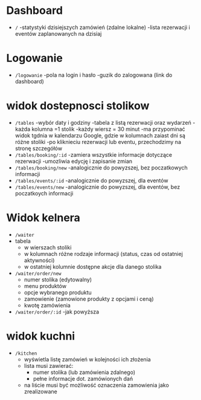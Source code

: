 # Dashboard

- `/`
  -statystyki dzisiejszych zamówień (zdalne lokalne)
  -lista rezerwacji i eventów zaplanowanych na dzisiaj

# Logowanie

- `/logowanie`
  -pola na login i hasło
  -guzik do zalogowana (link do dashboard)

# widok dostepnosci stolikow

- `/tables`
  -wybór daty i godziny
  -tabela z listą rezerwacji oraz wydarzeń
  -każda kolumna =1 stolik
  -każdy wiersz = 30 minut
  -ma przypominać widok tgdnia w kalendarzu Google, gdzie w kolumnach zaiast dni są różne stoliki
  -po kliknieciu rezerwacji lub eventu, przechodzimy na stronę szczegółów
- `/tables/booking/:id`
  -zamiera wszystkie informacje dotyczące rezerwacji
  -umozliwia edycję i zapisanie zmian
- `/tables/booking/new`
  -analogicznie do powyzszej, bez poczatkowych informacji
- `/tables/events/:id`
  -analogicznie do powyzszej, dla eventów
- `/tables/events/new`
  -analogicznie do powyzszej, dla eventów, bez poczatkoych informacji

# Widok kelnera

- `/waiter`
- tabela
  - w wierszach stoliki
  - w kolumnach różne rodzaje informacji (status, czas od ostatniej aktywności)
  - w ostatniej kolumnie dostępne akcje dla danego stolika
- `/waiter/order/new`
  - numer stolika (edytowalny)
  - menu produktów
  - opcje wybranego produktu
  - zamowienie (zamowione produkty z opcjami i ceną)
  - kwotę zamówienia
- `/waiter/order/:id`
  -jak powyższa

# widok kuchni

- `/kitchen`
  - wyświetla listę zamówień w kolejności ich złożenia
  - lista musi zawierać:
    - numer stolika (lub zamówienia zdalnego)
    - pełne informacje dot. zamówionych dań
  - na liście musi być możliwość oznaczenia zamowienia jako zrealizowane
